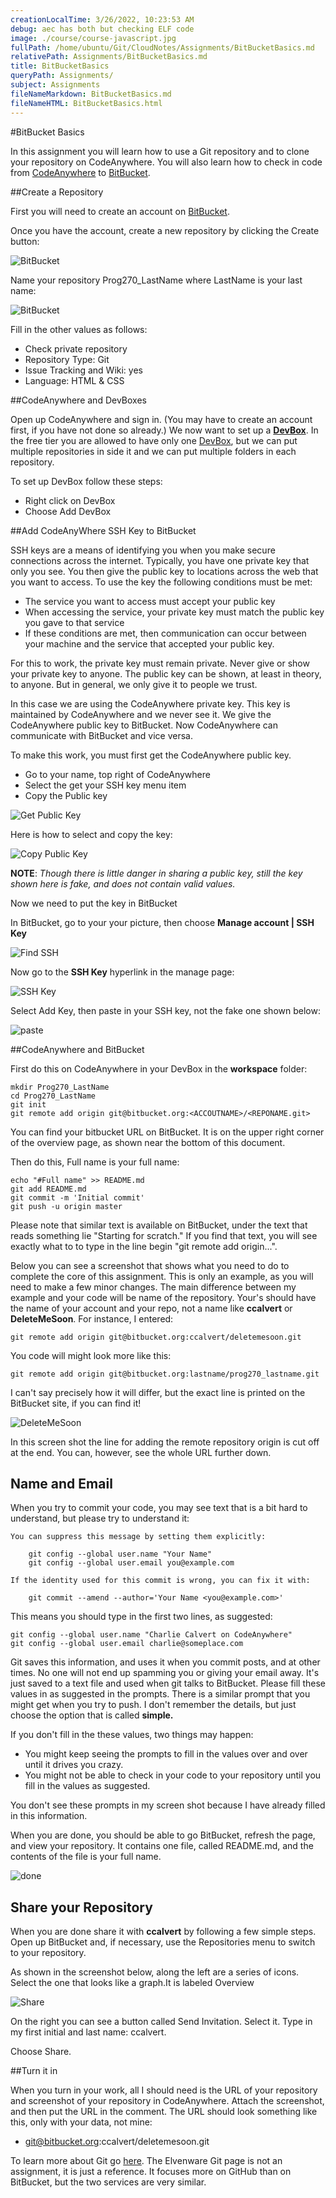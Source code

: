 ```yaml
---
creationLocalTime: 3/26/2022, 10:23:53 AM
debug: aec has both but checking ELF code
image: ./course/course-javascript.jpg
fullPath: /home/ubuntu/Git/CloudNotes/Assignments/BitBucketBasics.md
relativePath: Assignments/BitBucketBasics.md
title: BitBucketBasics
queryPath: Assignments/
subject: Assignments
fileNameMarkdown: BitBucketBasics.md
fileNameHTML: BitBucketBasics.html
---
```



<!-- toc -->
<!-- tocstop -->

#BitBucket Basics

In this assignment you will learn how to use a Git repository and to clone your repository on CodeAnywhere. You will also learn how to check in code from [CodeAnywhere](https://codeanywhere.com) to [BitBucket](https://bitbucket.org/).


##Create a Repository

First you will need to create an account on [BitBucket](https://bitbucket.org).

Once you have the account, create a new repository by clicking the Create button:

![BitBucket](https://drive.google.com/uc?export&id=0B25UTAlOfPRGaWtHWEY3YkU1QUE)

Name your repository Prog270_LastName where LastName is your last name:

![BitBucket](https://drive.google.com/uc?export&id=0B25UTAlOfPRGbE9JdzI3QXpxRDQ)

Fill in the other values as follows:

 - Check private repository
 - Repository Type: Git
 - Issue Tracking and Wiki: yes
 - Language: HTML & CSS


##CodeAnywhere and DevBoxes

Open up CodeAnywhere and sign in. (You may have to create an account first, if you have not done so already.) We now want to set up a **[DevBox](http://blog.codeanywhere.com/codeanywhere-devboxes/)**. In the free tier you are allowed to have only one [DevBox](https://codeanywhere.zendesk.com/entries/31026625-3-7-DevBoxes), but we can put multiple repositories in side it and we can put multiple folders in each repository.

To set up DevBox follow these steps:

 - Right click on DevBox
 - Choose Add DevBox

##Add CodeAnyWhere SSH Key to BitBucket

SSH keys are a means of identifying you when you make secure connections across the internet. Typically, you have one private key that only you see. You then give the public key to locations across the web that you want to access. To use the key the following conditions must be met:

 - The service you want to access must accept your public key
 - When accessing the service, your private key must match the public key you gave to that service
 - If these conditions are met, then communication can occur between your machine and the service that accepted your public key.

For this to work, the private key must remain private. Never give or show your private key to anyone. The public key can be shown, at least in theory, to anyone. But in general, we only give it to people we trust.

In this case we are using the CodeAnywhere private key. This key is maintained by CodeAnywhere and we never see it. We give the CodeAnywhere public key to BitBucket. Now CodeAnywhere can communicate with BitBucket and vice versa.

To make this work, you must first get the CodeAnywhere public key.

 - Go to your name, top right of CodeAnywhere
- Select the get your SSH key menu item
- Copy the Public key

![Get Public Key](https://drive.google.com/uc?export&id=0B25UTAlOfPRGZmdxcjRxUk5ob0k)

Here is how to select and copy the key:

![Copy Public Key](https://drive.google.com/uc?export&id=0B25UTAlOfPRGcTYxUl9iaFIwTk0)

**NOTE**: *Though there is little danger in sharing a public key, still the key shown here is fake, and does not contain valid values.*

Now we need to put the key in BitBucket

In BitBucket, go to your your picture, then choose **Manage account | SSH Key**

![Find SSH](https://drive.google.com/uc?export&id=0B25UTAlOfPRGY3BwbEpHWGRuLW8)

Now go to the **SSH Key** hyperlink in the manage page:

![SSH Key](https://drive.google.com/uc?export&id=0B25UTAlOfPRGcG41WjVodVBXclk)

Select Add Key, then paste in your SSH key, not the fake one shown below:


![paste](https://drive.google.com/uc?export&id=0B25UTAlOfPRGWmZRckRlUGRxU00)


##CodeAnywhere and BitBucket

First do this on CodeAnywhere in your DevBox in  the **workspace** folder:

```
mkdir Prog270_LastName
cd Prog270_LastName
git init
git remote add origin git@bitbucket.org:<ACCOUTNAME>/<REPONAME.git>
```

You can find your bitbucket URL on BitBucket. It is on the upper right corner of the overview page, as shown near the bottom of this document.

Then do this, Full name is your full name:

```
echo "#Full name" >> README.md
git add README.md
git commit -m 'Initial commit'
git push -u origin master
```
Please note that similar text is available on BitBucket, under the text that reads something lie "Starting for scratch." If you find that text, you will see exactly what to to type in the line begin "git remote add origin...".

Below you can see a screenshot that shows what you need to do to complete the core of this assignment. This is only an example, as you will need to make a few minor changes. The main difference between my example and your code will be name of the repository. Your's should have the name of your account and your repo, not a name like **ccalvert** or **DeleteMeSoon**. For instance, I entered:

	git remote add origin git@bitbucket.org:ccalvert/deletemesoon.git

You code will might look more like this:

	git remote add origin git@bitbucket.org:lastname/prog270_lastname.git

I can't say precisely how it will differ, but the exact line is printed on the BitBucket site, if you can find it!

![DeleteMeSoon](https://drive.google.com/uc?export&id=0B25UTAlOfPRGcUdFMXY5ekswTHM)

In this screen shot the line for adding the remote repository origin is cut off at the end. You can, however, see the whole URL further down.

## Name and Email

When you try to commit your code, you may see text that is a bit hard to understand, but please try to understand it:

```
You can suppress this message by setting them explicitly:

	git config --global user.name "Your Name"
	git config --global user.email you@example.com

If the identity used for this commit is wrong, you can fix it with:

	git commit --amend --author='Your Name <you@example.com>'
```

This means you should type in the first two lines, as suggested:

```
git config --global user.name "Charlie Calvert on CodeAnywhere"
git config --global user.email charlie@someplace.com
```

Git saves this information, and uses it when you commit posts, and at other times. No one will not end up spamming you or giving your email away. It's just saved to a text file and used when git talks to BitBucket. Please fill these values in as suggested in the prompts. There is a similar prompt that you might get when you try to push. I don't remember the details, but just choose the option that is called **simple.** 

If you don't fill in the these values, two things may happen:

- You might keep seeing the prompts to fill in the values over and over until it drives you crazy.
- You might not be able to check in your code to your repository until you fill in the values as suggested.

You don't see these prompts in my screen shot because I have already filled in this information.

When you are done, you should be able to go BitBucket, refresh the page, and view your repository. It contains one file, called README.md, and the contents of the file is your full name.

![done](https://drive.google.com/uc?export&id=0B25UTAlOfPRGT3IwZWZpYmFJRmM)

## Share your Repository

When you are done share it with **ccalvert** by following a few simple steps. Open up BitBucket and, if necessary, use the Repositories menu to switch to your repository.

As shown in the screenshot below, along the left are a series of icons. Select the one that looks like a graph.It is labeled Overview

![Share](https://drive.google.com/uc?export&id=0B25UTAlOfPRGLVpJMnFFTWxlcFE)

On the right you can see a button called Send Invitation. Select it. Type in my first initial and last name: ccalvert.

Choose Share.

##Turn it in

When you turn in your work, all I should need is the URL of your repository and screenshot of your repository in CodeAnywhere. Attach the screenshot, and then put the URL in the comment. The URL should look something like this, only with your data, not mine:

- git@bitbucket.org:ccalvert/deletemesoon.git

To learn more about Git go [here](http://www.elvenware.com/charlie/development/cloud/Git.html). The Elvenware Git page is not an assignment, it is just a reference. It focuses more on GitHub than on BitBucket, but the two services are very similar.
